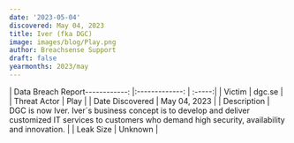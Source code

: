```yaml
---
date: '2023-05-04'
discovered: May 04, 2023
title: Iver (fka DGC)
image: images/blog/Play.png
author: Breachsense Support
draft: false
yearmonths: 2023/may
---
```


| Data Breach Report------------:     |:-------------:    | :-----:|
| Victim      | dgc.se      | 
| Threat Actor      | Play      | 
| Date Discovered      | May 04, 2023      | 
| Description      | DGC is now Iver. Iver´s business concept is to develop and deliver customized IT services to customers who demand high security, availability and innovation.      | 
| Leak Size      | Unknown      | 

